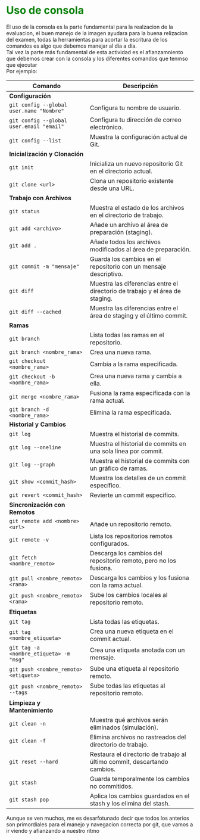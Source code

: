 # <span style="color: green;">Uso de consola</span>
 
El uso de la consola es la parte fundamental para la realzacion de la evaluacion, el buen manejo de la imagen ayudara para la buena relizacion del examen, todas la herramientas para acortar la escritura de los comandos es algo que debemos manejar al día a día.  
Tal vez la parte más fundamental de esta actividad es el afianzamniento que debemos crear con la consola y los diferentes comandos que tenmso que ejecutar  
Por ejemplo:

| Comando                                | Descripción                                                                 |
|----------------------------------------|-----------------------------------------------------------------------------|
| **Configuración**                      |                                                                             |
| `git config --global user.name "Nombre"` | Configura tu nombre de usuario.                                             |
| `git config --global user.email "email"`| Configura tu dirección de correo electrónico.                               |
| `git config --list`                    | Muestra la configuración actual de Git.                                     |
| **Inicialización y Clonación**         |                                                                             |
| `git init`                             | Inicializa un nuevo repositorio Git en el directorio actual.                |
| `git clone <url>`                      | Clona un repositorio existente desde una URL.                               |
| **Trabajo con Archivos**               |                                                                             |
| `git status`                           | Muestra el estado de los archivos en el directorio de trabajo.              |
| `git add <archivo>`                    | Añade un archivo al área de preparación (staging).                          |
| `git add .`                            | Añade todos los archivos modificados al área de preparación.               |
| `git commit -m "mensaje"`              | Guarda los cambios en el repositorio con un mensaje descriptivo.            |
| `git diff`                             | Muestra las diferencias entre el directorio de trabajo y el área de staging.|
| `git diff --cached`                    | Muestra las diferencias entre el área de staging y el último commit.        |
| **Ramas**                              |                                                                             |
| `git branch`                           | Lista todas las ramas en el repositorio.                                    |
| `git branch <nombre_rama>`             | Crea una nueva rama.                                                        |
| `git checkout <nombre_rama>`           | Cambia a la rama especificada.                                              |
| `git checkout -b <nombre_rama>`        | Crea una nueva rama y cambia a ella.                                        |
| `git merge <nombre_rama>`              | Fusiona la rama especificada con la rama actual.                            |
| `git branch -d <nombre_rama>`          | Elimina la rama especificada.                                               |
| **Historial y Cambios**                |                                                                             |
| `git log`                              | Muestra el historial de commits.                                            |
| `git log --oneline`                    | Muestra el historial de commits en una sola línea por commit.               |
| `git log --graph`                      | Muestra el historial de commits con un gráfico de ramas.                    |
| `git show <commit_hash>`               | Muestra los detalles de un commit específico.                               |
| `git revert <commit_hash>`             | Revierte un commit específico.                                              |
| **Sincronización con Remotos**         |                                                                             |
| `git remote add <nombre> <url>`        | Añade un repositorio remoto.                                                |
| `git remote -v`                        | Lista los repositorios remotos configurados.                                |
| `git fetch <nombre_remoto>`            | Descarga los cambios del repositorio remoto, pero no los fusiona.           |
| `git pull <nombre_remoto> <rama>`      | Descarga los cambios y los fusiona con la rama actual.                      |
| `git push <nombre_remoto> <rama>`      | Sube los cambios locales al repositorio remoto.                             |
| **Etiquetas**                          |                                                                             |
| `git tag`                              | Lista todas las etiquetas.                                                  |
| `git tag <nombre_etiqueta>`            | Crea una nueva etiqueta en el commit actual.                                |
| `git tag -a <nombre_etiqueta> -m "msg"`| Crea una etiqueta anotada con un mensaje.                                   |
| `git push <nombre_remoto> <etiqueta>`  | Sube una etiqueta al repositorio remoto.                                    |
| `git push <nombre_remoto> --tags`      | Sube todas las etiquetas al repositorio remoto.                             |
| **Limpieza y Mantenimiento**           |                                                                             |
| `git clean -n`                         | Muestra qué archivos serán eliminados (simulación).                         |
| `git clean -f`                         | Elimina archivos no rastreados del directorio de trabajo.                  |
| `git reset --hard`                     | Restaura el directorio de trabajo al último commit, descartando cambios.    |
| `git stash`                            | Guarda temporalmente los cambios no commitidos.                             |
| `git stash pop`                        | Aplica los cambios guardados en el stash y los elimina del stash.           |

Aunque se ven muchos, me es desarfotunado decir que todos los anterios son primordiales para el manejo y navegacion correcta por git, que vamos a ir viendo y afianzando a nuestro ritmo
